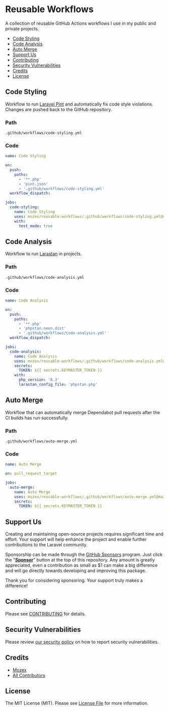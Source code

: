 # Reusable Workflows
A collection of reusable GitHub Actions workflows I use in my public and private projects.

- [Code Styling](#code-styling)
- [Code Analysis](#code-analysis)
- [Auto Merge](#auto-merge)
- [Support Us](#support-us)
- [Contributing](#contributing)
- [Security Vulnerabilities](#security-vulnerabilities)
- [Credits](#credits)
- [License](#license)

## Code Styling

Workflow to run [Laravel Pint](https://github.com/laravel/pint) and automatically fix code style violations. Changes are
pushed back to the GitHub repository.

### Path
```
.github/workflows/code-styling.yml
```

### Code
```yml
name: Code Styling

on:
  push:
    paths:
      - '**.php'
      - 'pint.json'
      - '.github/workflows/code-styling.yml'
  workflow_dispatch:

jobs:
  code-styling:
    name: Code Styling
    uses: mozex/reusable-workflows/.github/workflows/code-styling.yml@main
    with:
      test_mode: true
```

## Code Analysis

Workflow to run [Larastan](https://github.com/larastan/larastan) in projects.

### Path
```
.github/workflows/code-analysis.yml
```

### Code
```yml
name: Code Analysis

on:
  push:
    paths:
      - '**.php'
      - 'phpstan.neon.dist'
      - '.github/workflows/code-analysis.yml'
  workflow_dispatch:

jobs:
  code-analysis:
    name: Code Analysis
    uses: mozex/reusable-workflows/.github/workflows/code-analysis.yml@main
    secrets:
      TOKEN: ${{ secrets.KEYMASTER_TOKEN }}
    with:
      php_version: '8.3'
      larastan_config_file: 'phpstan.php'
```

## Auto Merge

Workflow that can automatically merge Dependabot pull requests after the CI builds has run successfully.

### Path

```
.github/workflows/auto-merge.yml
```

### Code

```yml
name: Auto Merge

on: pull_request_target

jobs:
  auto-merge:
    name: Auto Merge
    uses: mozex/reusable-workflows/.github/workflows/auto-merge.yml@main
    secrets:
      TOKEN: ${{ secrets.KEYMASTER_TOKEN }}
```

## Support Us

Creating and maintaining open-source projects requires significant time and effort. Your support will help enhance the
project and enable further contributions to the Laravel community.

Sponsorship can be made through the [GitHub Sponsors](https://github.com/sponsors/mozex) program. Just click the "**[Sponsor](https://github.com/sponsors/mozex)**" button at the top of this repository. Any amount is greatly appreciated, even a contribution as small as $1 can make a big difference and will go directly towards developing and improving this package.

Thank you for considering sponsoring. Your support truly makes a difference!

## Contributing

Please see [CONTRIBUTING](CONTRIBUTING.md) for details.

## Security Vulnerabilities

Please review [our security policy](../../security/policy) on how to report security vulnerabilities.

## Credits

- [Mozex](https://github.com/mozex)
- [All Contributors](../../contributors)

## License

The MIT License (MIT). Please see [License File](LICENSE.md) for more information.